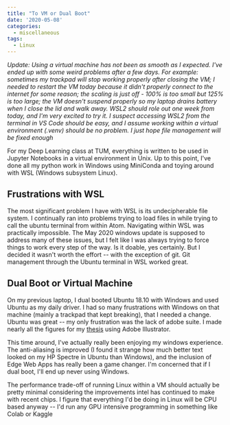 ```yaml
---
title: "To VM or Dual Boot"
date: '2020-05-08'
categories:
  - miscellaneous
tags:
  - Linux
---
```


*Update: Using a virtual machine has not been as smooth as I expected. I've ended up with some weird problems after a few days. For example: sometimes my trackpad will stop working properly after closing the VM; I needed to restart the VM today because it didn't properly connect to the internet for some reason; the scaling is just off - 100% is too small but 125% is too large; the VM doesn't suspend properly so my laptop drains battery when I close the lid and walk away. WSL2 should role out one week from today, and I'm very excited to try it. I suspect accessing WSL2 from the terminal in VS Code should be easy, and I assume working within a virtual environment (.venv) should be no problem. I just hope file management will be fixed enough*

For my Deep Learning class at TUM, everything is written to be used in Jupyter Notebooks in a virtual environment in Unix. Up to this point, I've done all my python work in Windows using MiniConda and toying around with WSL (Windows subsystem Linux).

## Frustrations with WSL

The most significant problem I have with WSL is its undecipherable file system. I continually ran into problems trying to load files in while trying to call the ubuntu terminal from within Atom. Navigating within WSL was practically impossible. The May 2020 windows update is supposed to address many of these issues, but I felt like I was always trying to force things to work every step of the way. Is it doable, yes certainly. But I decided it wasn't worth the effort -- with the exception of git. Git management through the Ubuntu terminal in WSL worked great.

## Dual Boot or Virtual Machine

On my previous laptop, I dual booted Ubuntu 18.10 with Windows and used Ubuntu as my daily driver. I had so many frustrations with Windows on that machine (mainly a trackpad that kept breaking), that I needed a change. Ubuntu was great -- my only frustration was the lack of adobe suite. I made nearly all the figures for my [thesis](https://github.com/jthaller/Diplomarbeit) using Adobe Illustrator.

This time around, I've actually really been enjoying my windows experience. The anti-aliasing is improved (I found it strange how much better text looked on my HP Spectre in Ubuntu than Windows), and the inclusion of Edge Web Apps has really been a game changer. I'm concerned that if I dual boot, I'll end up never using Windows.

The performance trade-off of running Linux within a VM should actually be pretty minimal considering the improvements intel has continued to make with recent chips. I figure that everything I'd be doing in Linux will be CPU based anyway -- I'd run any GPU intensive programming in something like Colab or Kaggle
